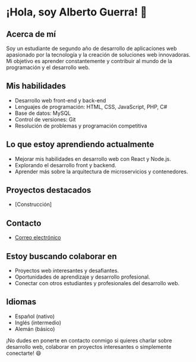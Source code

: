 # ¡Hola, soy Alberto Guerra! 👋

## Acerca de mí
Soy un estudiante de segundo año de desarrollo de aplicaciones web apasionado por la tecnología y la creación de soluciones web innovadoras. Mi objetivo es aprender constantemente y contribuir al mundo de la programación y el desarrollo web.

## Mis habilidades
- Desarrollo web front-end y back-end
- Lenguajes de programación: HTML, CSS, JavaScript, PHP, C#
- Base de datos: MySQL
- Control de versiones: Git
- Resolución de problemas y programación competitiva

## Lo que estoy aprendiendo actualmente
- Mejorar mis habilidades en desarrollo web con React y Node.js.
- Explorando el desarrollo front y backend.
- Aprender más sobre la arquitectura de microservicios y contenedores.

## Proyectos destacados
 - [Construcción]

## Contacto
- [Correo electrónico](mailto:albertoguerra4@gmail.com)

## Estoy buscando colaborar en
- Proyectos web interesantes y desafiantes.
- Oportunidades de aprendizaje y desarrollo profesional.
- Conectar con otros estudiantes y profesionales del desarrollo web.

## Idiomas
- Español (nativo)
- Inglés (intermedio)
- Alemán (básico)

¡No dudes en ponerte en contacto conmigo si quieres charlar sobre desarrollo web, colaborar en proyectos interesantes o simplemente conectarte! 😄
